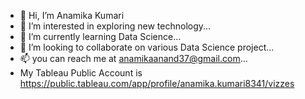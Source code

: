 - 👋 Hi, I’m Anamika Kumari
- 👀 I’m interested in exploring new technology...
- 🌱 I’m currently learning Data Science...
- 💞️ I’m looking to collaborate on various Data Science project...
- 📫 you can reach me at anamikaanand37@gmail.com...
- My Tableau Public Account is https://public.tableau.com/app/profile/anamika.kumari8341/vizzes
<!---
Anamika23jha/Anamika23jha is a ✨ special ✨ repository because its `README.md` (this file) appears on your GitHub profile.
You can click the Preview link to take a look at your changes.
--->
